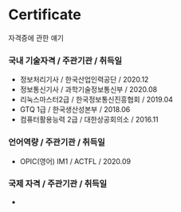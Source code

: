 # Certificate
자격증에 관한 얘기


### 국내 기술자격 / 주관기관 / 취득일
 - 정보처리기사     /     한국산업인력공단     / 2020.12
 - 정보통신기사     /     과학기술정보통신부   / 2020.08
 - 리눅스마스터2급   /    한국정보통신진흥협회 / 2019.04
 - GTQ 1급        /      한국생산성본부      / 2018.06
 - 컴퓨터활용능력 2급  /  대한상공회의소      / 2016.11
   
   
### 언어역량 / 주관기관 / 취득일
 - OPIC(영어) IM1   /    ACTFL             / 2020.09
    
  
### 국제 자격 / 주관기관 / 취득일
 - 
